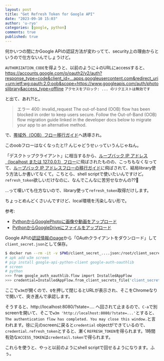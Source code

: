 ```yaml
---
layout: post
title: "Get Refresh Token for Google API"
date: "2023-09-10 15:03"
author: 'u-ryo'
categories: [google, python]
comments: true
published: true
---
```

何かいつの間にかGoogle APIの認証方法が変わってて、security上の理由からというので仕方ないんでしょうけど。

`AUTHORIZATION_CODE`を得ようと、以前のように↓のURLにaccessすると、
https://accounts.google.com/o/oauth2/v2/auth?response_type=code&client_id=...apps.googleusercontent.com&redirect_uri=urn:ietf:wg:oauth:2.0:oob&scope=https://www.googleapis.com/auth/photoslibrary&access_type=offline
`アクセスをブロック: ... のリクエストは無効です`

と出て、あれ?!と。

> エラー 400: invalid_request
> The out-of-band (OOB) flow has been blocked in order to keep users secure. Follow the Out-of-Band (OOB) flow migration guide linked in the developer docs below to migrate your app to an alternative method.

で、[帯域外（OOB）フロー移行ガイド](https://developers.google.com/identity/protocols/oauth2/resources/oob-migration?hl=ja)へ誘導され。

このoobフローはなくなったと!? んじゃどうせぃっていうんじゃねん。

「デスクトップクライアント」に相当するから、[ループバック IP アドレス（localhost または 127.0.0.1）フロー](https://developers.google.com/identity/protocols/oauth2/native-app?hl=ja#redirect-uri_loopback)に飛ばされたものの、こっちもなくなってて、[ループバック IP アドレスフローの移行ガイド](https://developers.google.com/identity/protocols/oauth2/resources/loopback-migration?hl=ja)に飛ばされて、結局library使う方法しか書いてなくて。こちとら、shell scriptで使いたいんですけど。`refresh_token`欲しいだけなのに、なんでこんなに苦労せなかんの??🤔

...って嘆いても仕方ないので、library使って`refresh_token`取得だけします。

ちょっとめんどくさいんですけど、local環境を汚染しない形で。

参考:

- [PythonからGooglePhotoに画像や動画をアップロード](https://qiita.com/sey323/items/4c7140efaed750e690eb)
- [PythonからGoogleDriveにファイルをアップロード](https://qiita.com/sey323/items/875c0ab1585044772ab2#%E8%AA%8D%E8%A8%BC%E6%83%85%E5%A0%B1%E3%81%AE%E4%BD%9C%E6%88%90)

Google APIの[認証情報のpage](https://console.cloud.google.com/apis/credentials)から「OAuthクライアントをダウンロード」して`client_secret.json`として保存。

```sh
$ docker run --rm -it -v $PWD/client_secret_....json:/root/client_secret.json python:alpine sh
# apk add w3m screen
# pip install google-api-python-client google-auth-oauthlib
# screen
# python
>>> from google_auth_oauthlib.flow import InstalledAppFlow
>>> credential=InstalledAppFlow.from_client_secrets_file('client_secret.json',["https://www.googleapis.com/auth/photoslibrary.appendonly"]).run_local_server()
```

ここで`w3m`が開くので、`Q`を押して閉じるとURLが表示され、そこをChromeなりで開いて、突き進んで承認します。

そうすると、http://localhost:8080/?state=.... へ回されて止まるので、`C-a`で別screenを開いて、そこで`w3m 'http://localhost:8080/?state=...'`とすると、`The authentication flow has completed. You may close this window.`と言われます。徐に元のscreenに戻ると`credential` objectができているので、`credential.refresh_token`とすると、漸く`REFRESH_TOKEN`を得られます。1時間有効な`ACCESS_TOKEN`は`credentail.token`で得られます。

これらを使うと、やっと以前のようにshell scriptで回せるようになります。ふぅ。
